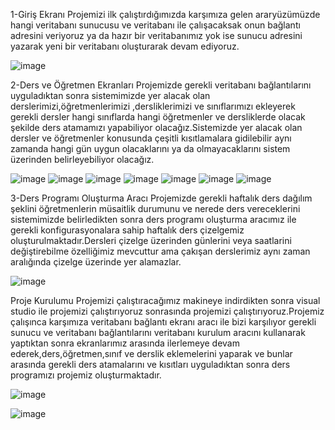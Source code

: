 1-Giriş Ekranı
Projemizi ilk çalıştırdığımızda karşımıza gelen araryüzümüzde hangi veritabanı sunucusu ve veritabanı ile çalışacaksak onun bağlantı adresini veriyoruz ya da hazır bir veritabanımız yok ise sunucu adresini yazarak yeni bir veritabanı oluşturarak devam ediyoruz.

![image](https://github.com/zehrabetultaskin/yazgel2-dersprogrami/assets/74192618/07812533-4e86-4bf6-94f2-7867fde459db)

2-Ders ve Öğretmen Ekranları
Projemizde gerekli veritabanı bağlantılarını uyguladıktan sonra sistemimizde yer alacak olan derslerimizi,öğretmenlerimizi ,dersliklerimizi ve sınıflarımızı ekleyerek gerekli dersler hangi sınıflarda hangi öğretmenler ve dersliklerde olacak şekilde ders atamamızı yapabiliyor olacağız.Sistemizde yer alacak olan dersler ve öğretmenler konusunda çeşitli kısıtlamalara gidilebilir aynı zamanda hangi gün uygun olacaklarını ya da olmayacaklarını sistem üzerinden belirleyebiliyor olacağız.

![image](https://github.com/zehrabetultaskin/yazgel2-dersprogrami/assets/74192618/50f9d117-ad1c-406c-9c2d-bddb77c07295)
![image](https://github.com/zehrabetultaskin/yazgel2-dersprogrami/assets/74192618/248bf838-dbca-43d8-901e-31fe2c29cea7)
![image](https://github.com/zehrabetultaskin/yazgel2-dersprogrami/assets/74192618/7f88e2a3-321d-4249-b63a-7609238e5f9b)
![image](https://github.com/zehrabetultaskin/yazgel2-dersprogrami/assets/74192618/ec7f3a41-d0c1-4553-a348-85a7dc56fdc9)
![image](https://github.com/zehrabetultaskin/yazgel2-dersprogrami/assets/74192618/a3912bc1-e724-431d-88a5-eb67e549c853)
![image](https://github.com/zehrabetultaskin/yazgel2-dersprogrami/assets/74192618/98f1b0e4-8f51-42b2-a8bf-4ee8ffb38eef)
![image](https://github.com/zehrabetultaskin/yazgel2-dersprogrami/assets/74192618/29e4eff3-6f24-4b27-b4c0-fd282d4a29c6)

3-Ders Programı Oluşturma Aracı
Projemizde gerekli haftalık ders dağılım şeklini öğretmenlerin müsaitlik durumunu ve nerede ders vereceklerini sistemimizde belirledikten sonra ders programı oluşturma aracımız ile gerekli konfigurasyonalara sahip haftalık ders çizelgemiz oluşturulmaktadır.Dersleri çizelge üzerinden günlerini veya saatlarini değiştirebilme özelliğimiz mevcuttur ama çakışan derslerimiz aynı zaman aralığında çizelge üzerinde yer alamazlar.

![image](https://github.com/zehrabetultaskin/yazgel2-dersprogrami/assets/74192618/857a264d-b4e0-4331-b273-476c9a20c999)

Proje Kurulumu 
Projemizi çalıştıracağımız makineye indirdikten sonra visual studio ile projemizi çalıştırıyoruz sonrasında projemizi çalıştırıyoruz.Projemiz çalışınca karşımıza veritabanı bağlantı ekranı aracı ile bizi karşılıyor gerekli sunucu ve veritabanı bağlantılarını veritabanı kurulum aracını kullanarak yaptıktan sonra ekranlarımız arasında ilerlemeye devam ederek,ders,öğretmen,sınıf ve derslik eklemelerini yaparak ve bunlar arasında gerekli ders atamalarını ve kısıtları uyguladıktan sonra ders programızı projemiz oluşturmaktadır.

![image](https://github.com/zehrabetultaskin/yazgel2-dersprogrami/assets/74192618/a21bb487-ebb3-45ab-8532-e3dc1add54b1)

![image](https://github.com/zehrabetultaskin/yazgel2-dersprogrami/assets/74192618/9c3cf46a-f43f-451c-906d-e7ac4a7db333)

